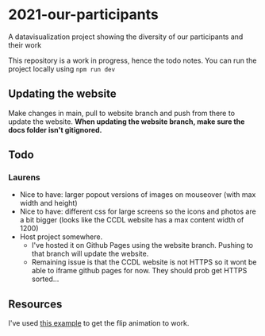 # 2021-our-participants
A datavisualization project showing the diversity of our participants and their work

This repository is a work in progress, hence the todo notes. You can run the project locally using `npm run dev`


## Updating the website
Make changes in main, pull to website branch and push from there to update the website.
**When updating the website branch, make sure the docs folder isn't gitignored.**

## Todo

### Laurens
- Nice to have: larger popout versions of images on mouseover (with max width and height)
- Nice to have: different css for large screens so the icons and photos are a bit bigger (looks like the CCDL website has a max content width of 1200)
- Host project somewhere.
	+ I've hosted it on Github Pages using the website branch. Pushing to that branch will update the website.
	+ Remaining issue is that the CCDL website is not HTTPS so it wont be able to iframe github pages for now. They should prob get HTTPS sorted...

## Resources
I've used [this example](https://svelte.dev/repl/9c5a422b0dfd4c43a7cd7fd807cdbb1c?version=3.24.0) to get the flip animation to work.
